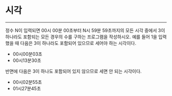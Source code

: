 # 시각

---
정수 N이 입력되면 00시 00분 00초부터 N시 59분 59초까지의 모든 시각 중에서 
3이 하나라도 포함되는 모든 경우의 수를 구하는 프로그램을 작성하시오.
예를 들어 1을 입력했을 때 다음은 3이 하나라도 포함되어 있으므로 세어야 하는 시각이다.

- 00시00분03초
- 00시13분30초

반면에 다음은 3이 하나도 포함되어 있지 않으므로 세면 안 되는 시각이다.

- 00시02분55초
- 01시27분45초